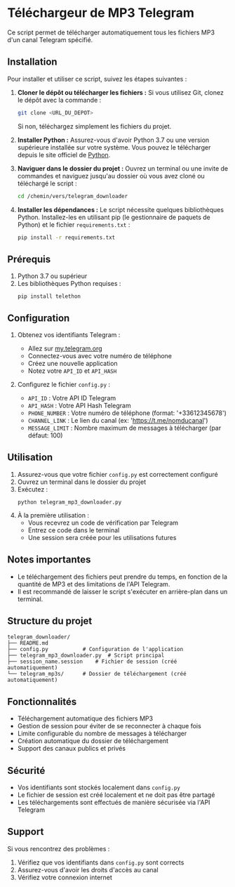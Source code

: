 # Téléchargeur de MP3 Telegram

Ce script permet de télécharger automatiquement tous les fichiers MP3 d'un canal Telegram spécifié.

## Installation

Pour installer et utiliser ce script, suivez les étapes suivantes :

1.  **Cloner le dépôt ou télécharger les fichiers :**
    Si vous utilisez Git, clonez le dépôt avec la commande :
    ```bash
    git clone <URL_DU_DEPOT>
    ```
    Si non, téléchargez simplement les fichiers du projet.

2.  **Installer Python :**
    Assurez-vous d'avoir Python 3.7 ou une version supérieure installée sur votre système. Vous pouvez le télécharger depuis le site officiel de [Python](https://www.python.org/downloads/).

3.  **Naviguer dans le dossier du projet :**
    Ouvrez un terminal ou une invite de commandes et naviguez jusqu'au dossier où vous avez cloné ou téléchargé le script :
    ```bash
    cd /chemin/vers/telegram_downloader
    ```

4.  **Installer les dépendances :**
    Le script nécessite quelques bibliothèques Python. Installez-les en utilisant pip (le gestionnaire de paquets de Python) et le fichier `requirements.txt` :
    ```bash
    pip install -r requirements.txt
    ```

## Prérequis

1. Python 3.7 ou supérieur
2. Les bibliothèques Python requises :
   ```
   pip install telethon
   ```

## Configuration

1. Obtenez vos identifiants Telegram :
   - Allez sur [my.telegram.org](https://my.telegram.org/)
   - Connectez-vous avec votre numéro de téléphone
   - Créez une nouvelle application
   - Notez votre `API_ID` et `API_HASH`

2. Configurez le fichier `config.py` :
   - `API_ID` : Votre API ID Telegram
   - `API_HASH` : Votre API Hash Telegram
   - `PHONE_NUMBER` : Votre numéro de téléphone (format: '+33612345678')
   - `CHANNEL_LINK` : Le lien du canal (ex: 'https://t.me/nomducanal')
   - `MESSAGE_LIMIT` : Nombre maximum de messages à télécharger (par défaut: 100)

## Utilisation

1. Assurez-vous que votre fichier `config.py` est correctement configuré
2. Ouvrez un terminal dans le dossier du projet
3. Exécutez :
   ```
   python telegram_mp3_downloader.py
   ```
4. À la première utilisation :
   - Vous recevrez un code de vérification par Telegram
   - Entrez ce code dans le terminal
   - Une session sera créée pour les utilisations futures

## Notes importantes

- Le téléchargement des fichiers peut prendre du temps, en fonction de la quantité de MP3 et des limitations de l'API Telegram.
- Il est recommandé de laisser le script s'exécuter en arrière-plan dans un terminal.

## Structure du projet

```
telegram_downloader/
├── README.md
├── config.py           # Configuration de l'application
├── telegram_mp3_downloader.py  # Script principal
├── session_name.session    # Fichier de session (créé automatiquement)
└── telegram_mp3s/      # Dossier de téléchargement (créé automatiquement)
```

## Fonctionnalités

- Téléchargement automatique des fichiers MP3
- Gestion de session pour éviter de se reconnecter à chaque fois
- Limite configurable du nombre de messages à télécharger
- Création automatique du dossier de téléchargement
- Support des canaux publics et privés

## Sécurité

- Vos identifiants sont stockés localement dans `config.py`
- Le fichier de session est créé localement et ne doit pas être partagé
- Les téléchargements sont effectués de manière sécurisée via l'API Telegram

## Support

Si vous rencontrez des problèmes :
1. Vérifiez que vos identifiants dans `config.py` sont corrects
2. Assurez-vous d'avoir les droits d'accès au canal
3. Vérifiez votre connexion internet 